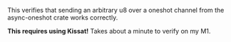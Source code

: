 This verifies that sending an arbitrary u8 over a oneshot channel from the async-oneshot crate works correctly.

**This requires using Kissat!**
Takes about a minute to verify on my M1.
